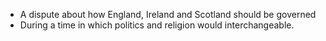  - A dispute about how England, Ireland and Scotland should be governed
 - During a time in which politics and religion would interchangeable. 